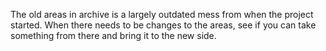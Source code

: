 The old areas in archive is a largely outdated mess from when the project started. When there needs to be changes to the areas, see if you can take something from there and bring it to the new side.